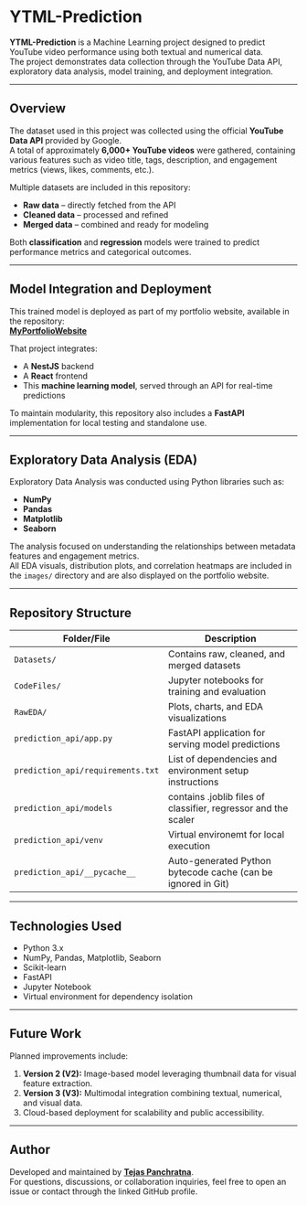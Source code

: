 # YTML-Prediction

**YTML-Prediction** is a Machine Learning project designed to predict YouTube video performance using both textual and numerical data.  
The project demonstrates data collection through the YouTube Data API, exploratory data analysis, model training, and deployment integration.

---

## Overview

The dataset used in this project was collected using the official **YouTube Data API** provided by Google.  
A total of approximately **6,000+ YouTube videos** were gathered, containing various features such as video title, tags, description, and engagement metrics (views, likes, comments, etc.).

Multiple datasets are included in this repository:
- **Raw data** – directly fetched from the API  
- **Cleaned data** – processed and refined  
- **Merged data** – combined and ready for modeling

Both **classification** and **regression** models were trained to predict performance metrics and categorical outcomes.

---

## Model Integration and Deployment

This trained model is deployed as part of my portfolio website, available in the repository:  
**[MyPortfolioWebsite](https://github.com/TejasPanchratna/MYWEBSITE.git)**

That project integrates:
- A **NestJS** backend  
- A **React** frontend  
- This **machine learning model**, served through an API for real-time predictions

To maintain modularity, this repository also includes a **FastAPI** implementation for local testing and standalone use.

---

## Exploratory Data Analysis (EDA)

Exploratory Data Analysis was conducted using Python libraries such as:
- **NumPy**
- **Pandas**
- **Matplotlib**
- **Seaborn**

The analysis focused on understanding the relationships between metadata features and engagement metrics.  
All EDA visuals, distribution plots, and correlation heatmaps are included in the `images/` directory and are also displayed on the portfolio website.

---

## Repository Structure

| Folder/File | Description |
|--------------|-------------|
| `Datasets/` | Contains raw, cleaned, and merged datasets |
| `CodeFiles/` | Jupyter notebooks for training and evaluation |
| `RawEDA/` | Plots, charts, and EDA visualizations |
| `prediction_api/app.py` | FastAPI application for serving model predictions |
| `prediction_api/requirements.txt` | List of dependencies and environment setup instructions |
| `prediction_api/models` | contains .joblib files of classifier, regressor and the scaler |
| `prediction_api/venv` | Virtual environemt for local execution |
| `prediction_api/__pycache__` | Auto-generated Python bytecode cache (can be ignored in Git) |

---

## Technologies Used

- Python 3.x  
- NumPy, Pandas, Matplotlib, Seaborn  
- Scikit-learn  
- FastAPI  
- Jupyter Notebook  
- Virtual environment for dependency isolation

---

## Future Work

Planned improvements include:
1. **Version 2 (V2):** Image-based model leveraging thumbnail data for visual feature extraction.  
2. **Version 3 (V3):** Multimodal integration combining textual, numerical, and visual data.  
3. Cloud-based deployment for scalability and public accessibility.  

---

## Author

Developed and maintained by **[Tejas Panchratna](https://github.com/TejasPanchratna)**.  
For questions, discussions, or collaboration inquiries, feel free to open an issue or contact through the linked GitHub profile.
